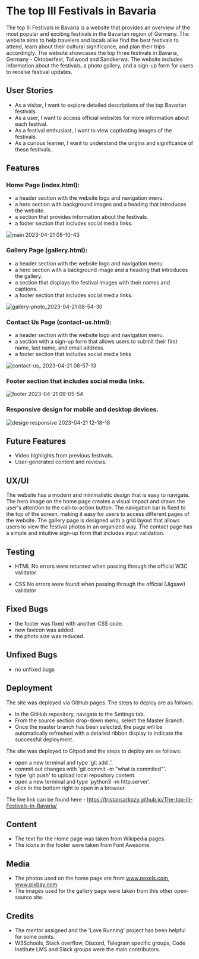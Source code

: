 # The top III Festivals in Bavaria

The top III Festivals in Bavaria is a website that provides an overview of the most popular and exciting festivals in the Bavarian region of Germany. 
The website aims to help travelers and locals alike find the best festivals to attend, learn about their cultural significance, and plan their trips accordingly.
The website showcases the top three festivals in Bavaria, Germany - Oktoberfest, Tollwood and Sandkerwa. 
The website includes information about the festivals, a photo gallery, and a sign-up form for users to receive festival updates.

## User Stories
- As a visitor, I want to explore detailed descriptions of the top Bavarian festivals.
- As a user, I want to access official websites for more information about each festival.
- As a festival enthusiast, I want to view captivating images of the festivals.
- As a curious learner, I want to understand the origins and significance of these festivals.

## Features
### Home Page (index.html):
  - a header section with the website logo and navigation menu.
  - a hero section with background images and a heading that introduces the website.
  - a section that provides information about the festivals.
  - a footer section that includes social media links.

![main  2023-04-21 08-10-43](https://user-images.githubusercontent.com/114732027/233554549-fe7c1793-8a2b-495a-82c8-152e5a751063.png)

### Gallery Page (gallery.html):
  - a header section with the website logo and navigation menu.
  - a hero section with a background image and a heading that introduces the gallery.
  - a section that displays the festival images with their names and captions.
  - a footer section that includes social media links.

  ![gallery-photo_2023-04-21 08-54-30](https://user-images.githubusercontent.com/114732027/233563052-00b36360-aa2a-40f7-a2f0-019198709859.png)

### Contact Us Page (contact-us.html):
  - a header section with the website logo and navigation menu.
  - a section with a sign-up form that allows users to submit their first name, last name, and email address.
  - a footer section that includes social media links

  ![contact-us_ 2023-04-21 08-57-13](https://user-images.githubusercontent.com/114732027/233563458-5427e64b-c5ff-4dba-ae8a-8e4854255151.png)

### Footer section that includes social media links.

![footer 2023-04-21 09-05-54](https://user-images.githubusercontent.com/114732027/233565538-f8759947-f845-4fc8-957f-7d77f98ca078.png)

### Responsive design for mobile and desktop devices.

![design responsive 2023-04-21 12-18-18](https://user-images.githubusercontent.com/114732027/233614996-eb1fbcf7-0fcd-4902-a98b-a782619c8eed.png)

## Future Features
- Video highlights from previous festivals.
- User-generated content and reviews.

## UX/UI

The website has a modern and minimalistic design that is easy to navigate. The hero image on the home page creates a visual impact and draws the user's attention to the call-to-action button. The navigation bar is fixed to the top of the screen, making it easy for users to access different pages of the website. The gallery page is designed with a grid layout that allows users to view the festival photos in an organized way. The contact page has a simple and intuitive sign-up form that includes input validation.

## Testing

- HTML
No errors were returned when passing through the official W3C validator

- CSS
No errors were found when passing through the official (Jigsaw) validator

## Fixed Bugs
- the footer was fixed with another CSS code.
- new favicon was added.
- the photo size was reduced.

## Unfixed Bugs
   - no unfixed bugs

## Deployment
The site was deployed via GitHub pages. The steps to deploy are as follows:
   - In the GitHub repository, navigate to the Settings tab.
   - From the source section drop-down menu, select the Master Branch.
   - Once the master branch has been selected, the page will be automatically refreshed with a detailed ribbon display to indicate the successful deployment.

The site was deployed to Gitpod and the steps to deploy are as follows:

- open a new terminal and type 'git add .'.
- commit out changes with 'git commit -m "what is commited"'.
- type 'git push' to upload local repository content.
- open a new terminal and type 'python3 -m http.server'.
- click in the bottom right to open in a browser.
   
The live link can be found here - https://tristansarkozy.github.io/The-top-III-Festivals-in-Bavaria/

## Content
   - The text for the Home page was taken from Wikipedia pages.
   - The icons in the footer were taken from Font Awesome.

## Media
   - The photos used on the home page are from www.pexels.com, www.pixbay.com.
   - The images used for the gallery page were taken from this other open-source site.

## Credits
- The mentor assigned and the 'Love Running' project has been helpful for some points.
- W3Schools, Stack overflow, Discord, Telegram specific groups, Code Institute LMS and Slack groups were the main contributors.




